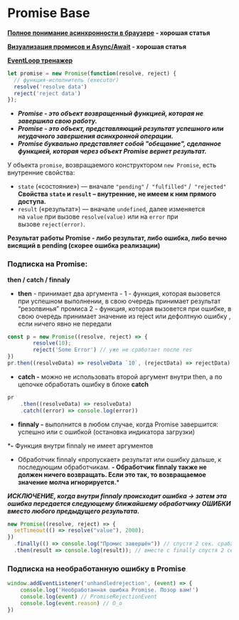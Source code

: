 # Promise Base

**[Полное понимание асинхронности в браузере](https://habr.com/ru/companies/yandex/articles/718084/) - хорошая статья**

**[Визуализация промисов и Async/Await](https://habr.com/ru/articles/501702/) - хорошая статья**

[**EventLoop  тренажер**](https://www.jsv9000.app/)

```jsx
let promise = new Promise(function(resolve, reject) {
  // функция-исполнитель (executor)
  resolve('resolve data')
  reject('reject data')
});
```

- ***Promise - это объект возвращенный функцией, которая не завершила свою работу.***
- ***Promise - это объект, представляющий результат успешного или неудачного завершения асинхронной операции.***
- ***Promise буквально представляет собой "обещание", сделанное функцией, которая через объект Promise вернет результат.***

У объекта `promise`, возвращаемого конструктором `new Promise`, есть внутренние свойства:

- `state` («состояние») — вначале `"pending"` /  `"fulfilled"` /  `"rejected"`
**Свойства `state` и `result` – внутренние, не имеем к ним прямого доступа.**
- `result` («результат») — вначале `undefined`, далее изменяется на `value` при вызове `resolve(value)` или на `error` при вызове `reject(error)`.

**Результат работы** **Promise *-* либо результат, либо ошибка,
либо вечно висящий в pending (скорее ошибка реализации)**

### Подписка на **Promise**:

**then / catch / finnaly**

- **then** - принимает два аргумента - 
1 - функция, которая вызовется при успешном выполнении, в свою очередь принимает результат “резолвинья” промиса
2 - функция, которая вызовется при ошибке, в свою очередь принимает значение из reject или дефолтную ошибку , если ничего явно не передали

```jsx
const p = new Promise((resolve, reject) => {
		resolve(10);
		reject('Some Error') // уже не сработает после res
})
pr.then((resolveData) => resolveData `10`, (rejectData) => rejectData)
```

- **catch -** можно не использовать второй аргумент внутри then, а по цепочке обработать ошибку в блоке **catch**

```jsx
pr
	.then((resolveData) => resolveData)
	.catch((error) => console.log(error))
```

- **finnaly -**  выполнится в любом случае, когда Promise завершится: успешно или с ошибкой (остановка индикатора загрузки)

***-** Функция внутри finnaly не имеет аргументов
- Обработчик finnaly «пропускает» результат или ошибку дальше, к последующим обработчикам.
**- Обработчик finnaly также не должен ничего возвращать. Если это так, то возвращаемое значение молча игнорируется.*** 

***ИСКЛЮЧЕНИЕ, когда внутри  finnaly происходит ошибка → затем эта ошибка передается следующему ближайшему обработчику ОШИБКИ вместо любого предыдущего результата.***

```jsx
new Promise((resolve, reject) => {
  setTimeout(() => resolve("value"), 2000);
})
  .finally(() => console.log("Промис завершён")) // спустя 2 сек. срабатывает
  .then(result => console.log(result)); // вместе с finally спустя 2 сек. выводит "value"
```

### Подписка на необработанную ошибку в Promise

```jsx
window.addEventListener('unhandledrejection', (event) => {
    console.log('Необработанная ошибка Promise. Позор вам!')
    console.log(event) // PromiseRejectionEvent
    console.log(event.reason) // O_o
})
```